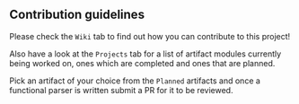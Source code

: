 ## Contribution guidelines

Please check the `Wiki` tab to find out how you can contribute to this project!

Also have a look at the `Projects` tab for a list of artifact modules currently being worked on, ones which are completed and ones that are planned.

Pick an artifact of your choice from the `Planned` artifacts and once a functional parser is written submit a PR for it to be reviewed.